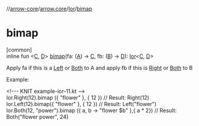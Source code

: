 //[arrow-core](../../../index.md)/[arrow.core](../index.md)/[Ior](index.md)/[bimap](bimap.md)

# bimap

[common]\
inline fun &lt;[C](bimap.md), [D](bimap.md)&gt; [bimap](bimap.md)(fa: ([A](index.md)) -&gt; [C](bimap.md), fb: ([B](index.md)) -&gt; [D](bimap.md)): [Ior](index.md)&lt;[C](bimap.md), [D](bimap.md)&gt;

Apply fa if this is a [Left](-left/index.md) or [Both](-both/index.md) to A and apply fb if this is [Right](-right/index.md) or [Both](-both/index.md) to B

Example:

&lt;!--- KNIT example-ior-11.kt --&gt;\
Ior.Right(12).bimap ({ "flower" }, { 12 }) // Result: Right(12)\
Ior.Left(12).bimap({ "flower" }, { 12 })  // Result: Left("flower")\
Ior.Both(12, "power").bimap ({ a, b -&gt; "flower $b" },{ a * 2})  // Result: Both("flower power", 24)<!--- KNIT example-ior-12.kt -->
